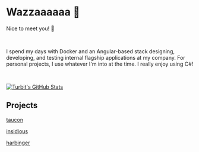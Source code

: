 # Wazzaaaaaa 🤘

Nice to meet you!&nbsp;👋 &nbsp;

<br/>

I spend my days with Docker and an Angular-based stack designing, developing, and testing internal flagship applications at my company. For personal projects, I use whatever I'm into at the time. I really enjoy using C#!

<br/>

[![Turbit's GitHub Stats](https://github-readme-stats.vercel.app/api?username=turbits&show_icons=true&theme=graywhite&count_private=true&hide_border=true)](https://github.com/turbits)

## Projects

[taucon](https://github.com/Baphomet-Labs/taucon)

[insidious](https://github.com/turbits/insidious)

[harbinger](https://github.com/turbits/harbinger)
